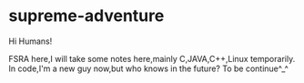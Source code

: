 # supreme-adventure

Hi Humans!

FSRA here,I will take some notes here,mainly C,JAVA,C++,Linux temporarily.
In code,I'm a new guy now,but who knows in the future?
To be continue^_^
